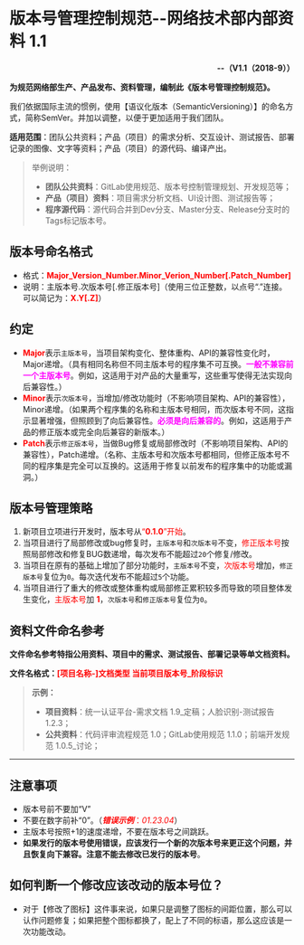 # **版本号管理控制规范--网络技术部内部资料 1.1**
**<p align="right">--（V1.1（2018-9））</p>**

**为规范网络部生产、产品发布、资料管理，编制此《版本号管理控制规范》。**

我们依据国际主流的惯例，使用【语议化版本（SemanticVersioning）】的命名方式，简称SemVer。并加以调整，以便于更加适用于我们团队。

**适用范围**：团队公共资料；产品（项目）的需求分析、交互设计、测试报告、部署记录的图像、文字等资料；产品（项目）的源代码、编译产出。

> 举例说明：
>  - **团队公共资料**：GitLab使用规范、版本号控制管理规划、开发规范等；
>  - **产品（项目）资料**：项目需求分析文档、UI设计图、测试报告等；
>  - **程序源代码**：源代码合并到Dev分支、Master分支、Release分支时的Tags标记版本号。

## **版本号命名格式**
- 格式：<font color=red>**Major_Version_Number.Minor_Verion_Number[.Patch_Number]**</font>
- 说明：主版本号.次版本号[.修正版本号]（使用三位正整数，以点号“.”连接。可以简记为：<font color=red>**X.Y[.Z]**</font>）

## **约定**
- <font color=red>**Major**</font>表示`主版本号`，当项目架构变化、整体重构、API的兼容性变化时，Major递增。（具有相同名称但不同主版本号的程序集不可互换。<font color=Magenta>**一般不兼容前一个主版本号**</font>。例如，这适用于对产品的大量重写，这些重写使得无法实现向后兼容性。）
- <font color=red>**Minor**</font>表示`次版本号`，当增加/修改功能时（不影响项目架构、API的兼容性），Minor递增。（如果两个程序集的名称和主版本号相同，而次版本号不同，这指示显著增强，但照顾到了向后兼容性。<font color=Magenta>**必须是向后兼容的**</font>。例如，这适用于产品的修正版本或完全向后兼容的新版本。）
- <font color=red>**Patch**</font>表示`修正版本号`，当做Bug修复或局部修改时（不影响项目架构、API的兼容性），Patch递增。（名称、主版本号和次版本号都相同，但修正版本号不同的程序集是完全可以互换的。这适用于修复以前发布的程序集中的功能或漏洞。）

## **版本号管理策略**
1. 新项目立项进行开发时，版本号从<font color=red>“**0.1.0**”开始</font>。
2. 当项目进行了局部修改或bug修复时，`主版本号`和`次版本号`不变，<font color=red>修正版本号</font>按照局部修改和修复BUG数递增，每次发布不能超过`20`个修复/修改。
3. 当项目在原有的基础上增加了部分功能时，`主版本号`不变，<font color=red>次版本号</font>增加，`修正版本号`复位为` 0 `。每次迭代发布不能超过`5`个功能。
4. 当项目进行了重大的修改或整体重构或局部修正累积较多而导致的项目整体发生变化，<font color=red>主版本号</font>加 <font color=red>**1**</font>，`次版本号`和`修正版本号`复位为` 0 `。

## **资料文件命名参考**
**文件命名参考特指公用资料、项目中的需求、测试报告、部署记录等单文档资料。**

**文件名格式：<font color=red>[项目名称-]文档类型 当前项目版本号_阶段标识</font>**

>**示例：**
>
>- **项目资料**：统一认证平台-需求文档 1.9_定稿；人脸识别-测试报告 1.2.3；
> - **公共资料**：代码评审流程规范 1.0；GitLab使用规范 1.1.0；前端开发规范 1.0.5_讨论；

---

## **注意事项**
- 版本号前不要加“V”
- 不要在数字前补“0”。（<font color=red>***错误示例***：*01.23.04*</font>）
- 主版本号按照+1的速度递增，不要在版本号之间跳跃。
- **如果发行的版本号使用错误，应该发行一个新的次版本号来更正这个问题，并且恢复向下兼容。注意不能去修改已发行的版本号**。

## **如何判断一个修改应该改动的版本号位？**
- 对于【修改了图标】这件事来说，如果只是调整了图标的间距位置，那么可以认作问题修复；如果把整个图标都换了，配上了不同的标语，那么这应该是一次功能改动。 
